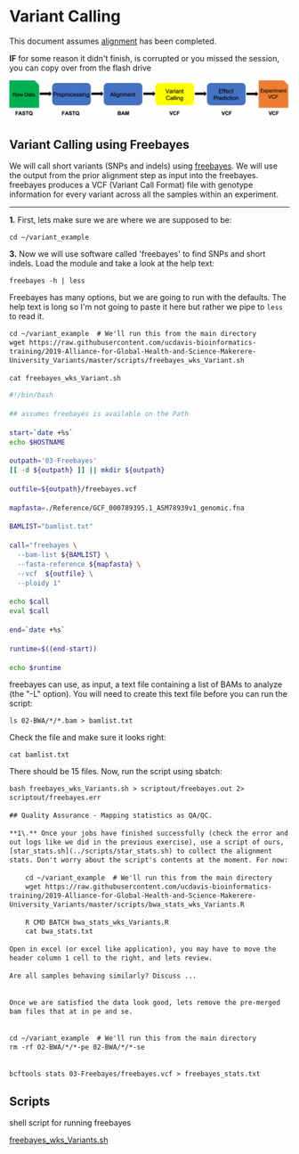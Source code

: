 # Variant Calling

This document assumes [alignment](../data_reduction/alignment_Variants.md) has been completed.

**IF** for some reason it didn't finish, is corrupted or you missed the session, you can copy over from the flash drive

<img src="variant_analysis_figures/wkflow_3.png" alt="workflow flowchart" width="600px"/>

## Variant Calling using Freebayes

We will call short variants (SNPs and indels) using [freebayes](https://github.com/ekg/freebayes). We will use the output from the prior alignment step as input into the freebayes. freebayes produces a VCF (Variant Call Format) file with genotype information for every variant across all the samples within an experiment.

---
**1\.** First, lets make sure we are where we are supposed to be:

    cd ~/variant_example

**3\.** Now we will use software called 'freebayes' to find SNPs and short indels. Load the module and take a look at the help text:

    freebayes -h | less

Freebayes has many options, but we are going to run with the defaults. The help text is long so I'm not going to paste it here but rather we pipe to `less` to read it.


    cd ~/variant_example  # We'll run this from the main directory
    wget https://raw.githubusercontent.com/ucdavis-bioinformatics-training/2019-Alliance-for-Global-Health-and-Science-Makerere-University_Variants/master/scripts/freebayes_wks_Variant.sh

    cat freebayes_wks_Variant.sh  

```bash
#!/bin/bash

## assumes freebayes is available on the Path

start=`date +%s`
echo $HOSTNAME

outpath='03-Freebayes'
[[ -d ${outpath} ]] || mkdir ${outpath}

outfile=${outpath}/freebayes.vcf

mapfasta=./Reference/GCF_000789395.1_ASM78939v1_genomic.fna

BAMLIST="bamlist.txt"

call="freebayes \
  --bam-list ${BAMLIST} \
  --fasta-reference ${mapfasta} \
  --vcf  ${outfile} \
  --ploidy 1"

echo $call
eval $call

end=`date +%s`

runtime=$((end-start))

echo $runtime
```

freebayes can use, as input, a text file containing a list of BAMs to analyze (the "-L" option). You will need to create this text file before you can run the script:

    ls 02-BWA/*/*.bam > bamlist.txt

Check the file and make sure it looks right:


    cat bamlist.txt


There should be 15 files. Now, run the script using sbatch:


    bash freebayes_wks_Variants.sh > scriptout/freebayes.out 2> scriptout/freebayes.err

    ## Quality Assurance - Mapping statistics as QA/QC.

    **1\.** Once your jobs have finished successfully (check the error and out logs like we did in the previous exercise), use a script of ours, [star_stats.sh](../scripts/star_stats.sh) to collect the alignment stats. Don't worry about the script's contents at the moment. For now:

        cd ~/variant_example  # We'll run this from the main directory
        wget https://raw.githubusercontent.com/ucdavis-bioinformatics-training/2019-Alliance-for-Global-Health-and-Science-Makerere-University_Variants/master/scripts/bwa_stats_wks_Variants.R

        R CMD BATCH bwa_stats_wks_Variants.R
        cat bwa_stats.txt

    Open in excel (or excel like application), you may have to move the header column 1 cell to the right, and lets review.

    Are all samples behaving similarly? Discuss ...


    Once we are satisfied the data look good, lets remove the pre-merged bam files that at in pe and se.


    cd ~/variant_example  # We'll run this from the main directory
    rm -rf 02-BWA/*/*-pe 02-BWA/*/*-se


    bcftools stats 03-Freebayes/freebayes.vcf > freebayes_stats.txt

## Scripts

shell script for running freebayes

[freebayes_wks_Variants.sh](../scripts/freebayes_wks_Variants.sh)
